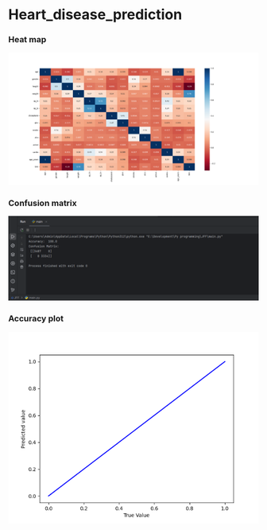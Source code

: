 # Heart_disease_prediction

### Heat map
![alt text](https://github.com/Rahul1511E/Heart_disease_prediction/blob/main/Heat_map.png)

### Confusion matrix
![alt text](https://github.com/Rahul1511E/Heart_disease_prediction/blob/main/Confusion_matrix.png)

### Accuracy plot
![alt text](https://github.com/Rahul1511E/Heart_disease_prediction/blob/main/Accuracy.png)
